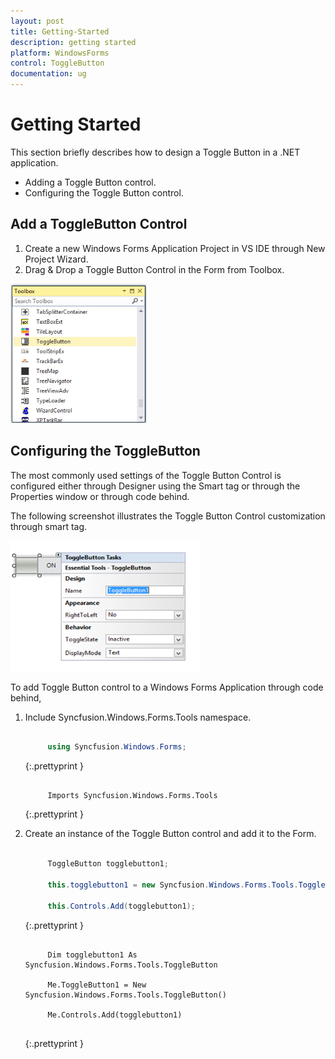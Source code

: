 ```yaml
---
layout: post
title: Getting-Started
description: getting started 
platform: WindowsForms
control: ToggleButton 
documentation: ug
---
```


# Getting Started 

This section briefly describes how to design a Toggle Button in a .NET application.

* Adding a Toggle Button control.
* Configuring the Toggle Button control.

## Add a ToggleButton Control

1. Create a new Windows Forms Application Project in VS IDE through New Project Wizard.
2. Drag & Drop a Toggle Button Control in the Form from Toolbox.

![](Getting-Started_images/Getting-Started_img1.png)



## Configuring the ToggleButton

The most commonly used settings of the Toggle Button Control is configured either through Designer using the Smart tag or through the Properties window or through code behind.

The following screenshot illustrates the Toggle Button Control customization through smart tag.

![](Getting-Started_images/Getting-Started_img2.png)



To add Toggle Button control to a Windows Forms Application through code behind,

1. Include Syncfusion.Windows.Forms.Tools namespace.

   ~~~ cs

		using Syncfusion.Windows.Forms;


   ~~~
   {:.prettyprint }
   
   ~~~ vbnet

		Imports Syncfusion.Windows.Forms.Tools

   ~~~
   {:.prettyprint }

2. Create an instance of the Toggle Button control and add it to the Form.

   ~~~ cs

		ToggleButton togglebutton1;

		this.togglebutton1 = new Syncfusion.Windows.Forms.Tools.ToggleButton();

		this.Controls.Add(togglebutton1);

   ~~~
   {:.prettyprint }

   ~~~ vbnet

		Dim togglebutton1 As Syncfusion.Windows.Forms.Tools.ToggleButton

		Me.ToggleButton1 = New Syncfusion.Windows.Forms.Tools.ToggleButton()

		Me.Controls.Add(togglebutton1)


   ~~~
   {:.prettyprint }
